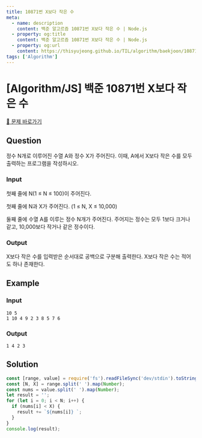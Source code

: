 ```yaml
---
title: 10871번 X보다 작은 수
meta:
  - name: description
    content: 백준 알고르즘 10871번 X보다 작은 수 | Node.js
  - property: og:title
    content: 백준 알고르즘 10871번 X보다 작은 수 | Node.js
  - property: og:url
    content: https://thisyujeong.github.io/TIL/algorithm/baekjoon/10871.html
tags: ['Algorithm']
---
```


# [Algorithm/JS] 백준 10871번 X보다 작은 수

[🔗 문제 바로가기](https://www.acmicpc.net/problem/10871)

## Question

정수 N개로 이루어진 수열 A와 정수 X가 주어진다. 이때, A에서 X보다 작은 수를 모두 출력하는 프로그램을 작성하시오.

### Input

첫째 줄에 N(1 ≤ N ≤ 100)이 주어진다.

첫째 줄에 N과 X가 주어진다. (1 ≤ N, X ≤ 10,000)

둘째 줄에 수열 A를 이루는 정수 N개가 주어진다. 주어지는 정수는 모두 1보다 크거나 같고, 10,000보다 작거나 같은 정수이다.

### Output

X보다 작은 수를 입력받은 순서대로 공백으로 구분해 출력한다. X보다 작은 수는 적어도 하나 존재한다.

## Example

### Input

```
10 5
1 10 4 9 2 3 8 5 7 6
```

### Output

```
1 4 2 3
```

## Solution

```js
const [range, value] = require('fs').readFileSync('dev/stdin').toString().split('\n');
const [N, X] = range.split(' ').map(Number);
const nums = value.split(' ').map(Number);
let result = '';
for (let i = 0; i < N; i++) {
  if (nums[i] < X) {
    result += `${nums[i]} `;
  }
}
console.log(result);
```

